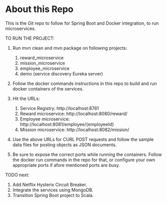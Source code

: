 
# About this Repo

This is the Git repo to follow for Spring Boot and Docker integration, to run microservices.

TO RUN THE PROJECT:

1. Run mvn clean and mvn package on following projects:
    1. reward_microservice
    2. mission_microservice
    3. employee_microservice
    4. demo (service discovery Eureka server)

2. Follow the docker commands instructions in this repo to build and run docker containers of the services.

3. Hit the URLs:
    1. Service Registry: http://localhost:8761 
    2. Reward microservice: http://localhost:8080/reward/
    3. Employee microservice: http://localhost:8081/employee/{employeeId}
    4. Mission microservice: http://localhost:8082/mission/
    
4. Use the above URLs for CURL POST requests and follow the sample data files for posting objects as JSON documents.

5. Be sure to expose the correct ports while running the containers. Follow the docker run commands in the repo for that, or configure your own appropriate ports if afore mentioned ports are busy.



TODO next:

1. Add Netflix Hysterix Circuit Breaker.
2. Integrate the services using MongoDB.
3. Transition Spring Boot project to Scala.

